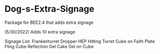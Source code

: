 # Dog-s-Extra-Signage
Package for BEE2.4 that adds extra signage

(5/30/2022) Adds 10 extra signage

Signage List:
Frankenturret Dropper
HEP Hitting Turret
Cube on Faith Plate
Fling Cube
Reflection Gel
Cake
Gel on Cube
